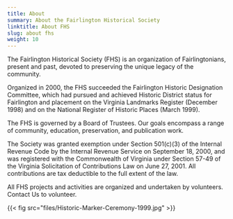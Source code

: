 ```yaml
---
title: About
summary: About the Fairlington Historical Society
linktitle: About FHS
slug: about fhs
weight: 10
---
```


The Fairlington Historical Society (FHS) is an organization of Fairlingtonians, present and past, devoted to preserving the unique legacy of the community.

Organized in 2000, the FHS succeeded the Fairlington Historic Designation Committee, which had pursued and achieved Historic District status for Fairlington and placement on the Virginia Landmarks Register (December 1998) and on the National Register of Historic Places (March 1999).

The FHS is governed by a Board of Trustees. Our goals encompass a range of community, education, preservation, and publication work.

The Society was granted exemption under Section 501(c)(3) of the Internal Revenue Code by the Internal Revenue Service on September 18, 2000, and was registered with the Commonwealth of Virginia under Section 57-49 of the Virginia Solicitation of Contributions Law on June 27, 2001. All contributions are tax deductible to the full extent of
the law.

All FHS projects and activities are organized and undertaken by volunteers. Contact Us to volunteer.

{{< fig src="files/Historic-Marker-Ceremony-1999.jpg" >}}